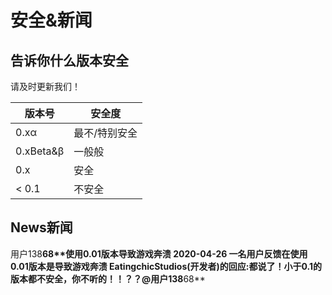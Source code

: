 # 安全&新闻

## 告诉你什么版本安全

请及时更新我们！

| 版本号 | 安全度          |
| ------- | ------------------ |
| 0.xα   | 最不/特别安全       |
|0.xBeta&β| 一般般             |
| 0.x     | 安全               |
| < 0.1   | 不安全             |

## News新闻

用户138****68**使用0.01版本导致游戏奔溃
2020-04-26
一名用户反馈在使用0.01版本是导致游戏奔溃
EatingchicStudios(开发者)的回应:都说了！小于0.1的版本都不安全，你不听的！！？？@用户138****68**
